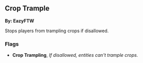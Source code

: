 ## Crop Trample
**By: EazyFTW**
<br>

Stops players from trampling crops if disallowed.
<br>

### Flags
* **Crop Trampling**, *If disallowed, entities can't trample crops.*